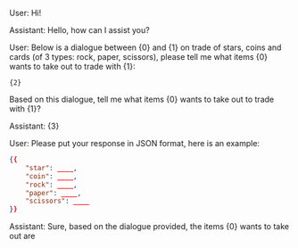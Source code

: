 User: Hi!

Assistant: Hello, how can I assist you?

User: Below is a dialogue between {0} and {1} on trade of stars, coins and cards (of 3 types: rock, paper, scissors), please tell me what items {0} wants to take out to trade with {1}:
```
{2}
```
Based on this dialogue, tell me what items {0} wants to take out to trade with {1}?

Assistant: {3}

User: Please put your response in JSON format, here is an example:
```json
{{
    "star": ____,
    "coin": ____,
    "rock": ____,
    "paper": ____,
    "scissors": ____
}}
```

Assistant: Sure, based on the dialogue provided, the items {0} wants to take out are
```json
